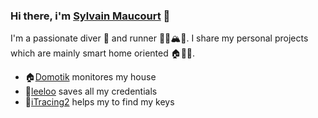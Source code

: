### Hi there, i'm [Sylvain Maucourt](https://github.com/sylvek) 👋

I'm a passionate diver 🤿 and runner 🏃‍♂️🏔🗽.
I share my personal projects which are mainly smart home oriented 🏠🔌💡.
 
 - 🏠[Domotik](https://github.com/sylvek/domotik) monitores my house
 - 🏰[leeloo](https://github.com/sylvek/leeloo) saves all my credentials
 - 🔑[iTracing2](https://github.com/sylvek/itracing2) helps my to find my keys
